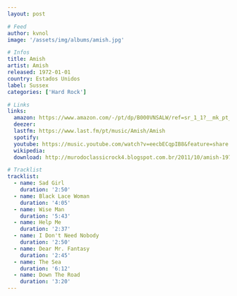 ```yaml
---
layout: post

# Feed
author: kvnol
image: '/assets/img/albums/amish.jpg'

# Infos
title: Amish
artist: Amish
released: 1972-01-01
country: Estados Unidos
label: Sussex
categories: ['Hard Rock']

# Links
links:
  amazon: https://www.amazon.com/-/pt/dp/B000VNSALW/ref=sr_1_1?__mk_pt_BR=%C3%85M%C3%85%C5%BD%C3%95%C3%91&dchild=1&keywords=amish+vinyl&qid=1618372225&s=music&sr=1-1
  deezer:
  lastfm: https://www.last.fm/pt/music/Amish/Amish
  spotify:
  youtube: https://music.youtube.com/watch?v=eecbECqpIB8&feature=share
  wikipedia:
  download: http://murodoclassicrock4.blogspot.com.br/2011/10/amish-1972.html

# Tracklist
tracklist:
  - name: Sad Girl
    duration: '2:50'
  - name: Black Lace Woman
    duration: '4:05'
  - name: Wise Man
    duration: '5:43'
  - name: Help Me
    duration: '2:37'
  - name: I Don't Need Nobody
    duration: '2:50'
  - name: Dear Mr. Fantasy
    duration: '2:45'
  - name: The Sea
    duration: '6:12'
  - name: Down The Road
    duration: '3:20'
---
```

